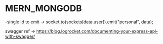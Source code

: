 # MERN_MONGODB
-single id to emit
-> socket.to(sockets[data.user]).emit("personal", data);


swagger ref
-> https://blog.logrocket.com/documenting-your-express-api-with-swagger/

